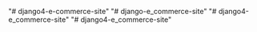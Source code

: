 "# django4-e-commerce-site" 
"# django-e_commerce-site" 
"# django4-e_commerce-site" 
"# django4-e_commerce-site" 
